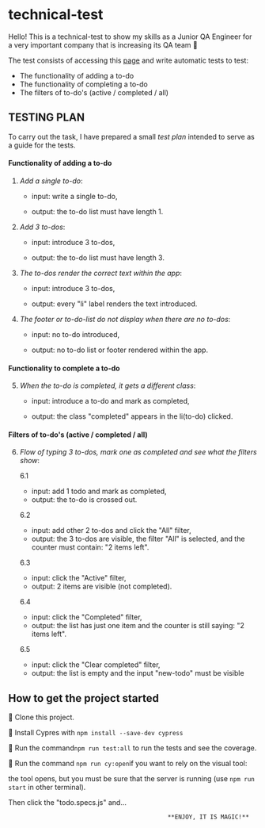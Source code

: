 # technical-test

Hello!
This is a technical-test to show my skills as a Junior QA Engineer for a very important company that is increasing its QA team 💪

The test consists of accessing this [page](https://todomvc.com/examples/vanillajs/#/) and
write automatic tests to test:
- The functionality of adding a to-do
- The functionality of completing a to-do
- The filters of to-do's (active / completed / all)



## TESTING PLAN

To carry out the task, I have prepared a small *test plan* intended to serve as a guide for the tests.


#### **Functionality of adding a to-do**

1. *Add a single to-do*:

    - input: write a single to-do,
    
    - output: the to-do list must have length 1.

2. *Add 3 to-dos*:

    - input: introduce 3 to-dos,
    
    - output: the to-do list must have length 3.

3. *The to-dos render the correct text within the app*:

    - input: introduce 3 to-dos,
    
    - output: every "li" label renders the text introduced.

4. *The footer or to-do-list do not display when there are no to-dos*:

    - input: no to-do introduced,
    
    - output: no to-do list or footer rendered within the app.
    

#### **Functionality to complete a to-do**

5. *When the to-do is completed, it gets a different class*:

    - input: introduce a to-do and mark as completed,
    
    - output: the class "completed" appears in the li(to-do) clicked.
    

#### **Filters of to-do's (active / completed / all)**

6. *Flow of typing 3 to-dos, mark one as completed and see what the filters show*:

    6.1
    - input: add 1 todo and mark as completed,
    - output: the to-do is crossed out.

    6.2
    - input: add other 2 to-dos and click the "All" filter,
    - output: the 3 to-dos are visible, the filter "All" is selected, and the counter must contain: "2 items left".

    6.3
    - input: click the "Active" filter,
    - output: 2 items are visible (not completed).

    6.4
    - input: click the "Completed" filter,
    - output: the list has just one item and the counter is still saying: "2 items left".

    6.5
    - input: click the "Clear completed" filter,
    - output: the list is empty and the input "new-todo" must be visible




## How to get the project started

🔹 Clone this project.

🔹 Install Cypres with `npm install --save-dev cypress`

🔹 Run the command`npm run test:all` to run the tests and see the coverage.

🔹 Run the command `npm run cy:open`if you want to rely on the visual tool: 

the tool opens, but you must be sure that the server is running (use `npm run start` in other terminal). 

Then click the "todo.specs.js" and...
    
    
    
    
        
                                                 **ENJOY, IT IS MAGIC!**
        
        
        



